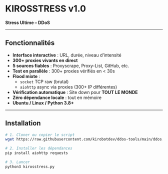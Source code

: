 # KIROSSTRESS v1.0
**Stress Ultime – DDoS**

---

## Fonctionnalités

- **Interface interactive** : URL, durée, niveau d’intensité  
- **300+ proxies vivants en direct**
- **5 sources fiables** : Proxyscrape, Proxy-List, GitHub, etc.  
- **Test en parallèle** : 300+ proxies vérifiés en < 30s  
- **Flood mixte** :  
  - `socket` TCP raw (brutal)  
  - `aiohttp` async via proxies (300+ IP différentes)  
- **Vérification automatique** : Site down pour **TOUT LE MONDE**  
- **Zéro dépendance locale** : tout en mémoire  
- **Ubuntu / Linux / Python 3.8+**

---

## Installation

```bash
# 1. Cloner ou copier le script
wget https://raw.githubusercontent.com/kirobotdev/ddos-tools/main/ddos.py

# 2. Installer les dépendances
pip install aiohttp requests

# 3. Lancer
python3 kirosstress.py
